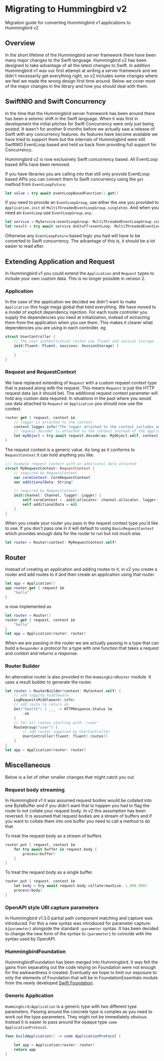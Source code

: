 # Migrating to Hummingbird v2

Migration guide for converting Hummingbird v1 applications to Hummingbird v2

## Overview

In the short lifetime of the Hummingbird server framework there have been many major changes to the Swift language. Hummingbird v2 has been designed to take advantage of all the latest changes to Swift. In addition Hummingbird v1 was our first attempt at writing a server framework and we didn't necessarily get everything right, so v2 includes some changes where we feel we made the wrong design first time around. Below we cover most of the major changes in the library and how you should deal with them.

## SwiftNIO and Swift Concurrency

In the time that the Hummingbird server framework has been around there has been a seismic shift in the Swift language. When it was first in development the initial pitches for Swift Concurrency were only just being posted. It wasn't for another 9 months before we actually saw a release of Swift with any concurrency features. As features have become available we have tried to support them but the internals of Hummingbird were still SwiftNIO EventLoop based and held us back from providing full support for Concurrency.

Hummingbird v2 is now exclusively Swift concurrency based. All EventLoop based APIs have been removed. 

If you have libraries you are calling into that still only provide EventLoop based APIs you can convert them to Swift concurrency using the `get` method from `EventLoopFuture`.

```swift
let value = try await eventLoopBasedFunction().get()
```

If you need to provide an `EventLoopGroup`, use either the one you provided to `Application.init` or `MultiThreadedEventLoopGroup.singleton`. And when you need an `EventLoop` use `EventLoopGroup.any`.

```swift
let service = MyService(eventLoopGroup: MultiThreadedEventLoopGroup.singleton)
let result = try await service.doStuff(eventLoop: MultiThreadedEventLoopGroup.singleton.any()).get()
```

Otherwise any `EventLoopFuture` based logic you had will have to be converted to Swift concurrency. The advantage of this is, it should be a lot easier to read after.

## Extending Application and Request

In Hummingbird v1 you could extend the `Application` and `Request` types to include your own custom data. This is no longer possible in version 2.

### Application

In the case of the application we decided we didn't want to make `Application` this huge mega global that held everything. We have moved to a model of explicit dependency injection. For each route controller you supply the dependencies you need at initialization, instead of extracting them from the application when you use them. This makes it clearer what dependencies you are using in each controller. eg

```swift
struct UserController {
    // The user authentication routes use fluent and session storage
    init(fluent: Fluent, sessions: SessionStorage) {
        ...
    }
}
```

### Request and RequestContext

We have replaced extending of `Request` with a custom request context type that is passed along with the request. This means `Request` is just the HTTP request data (as it should be). The additional request context parameter will hold any custom data required. In situations in the past where you would use data attached to `Request` or `Application` you should now use the context.

```swift
router.get { request, context in
    // logger is attached to the context
    context.logger.info("The logger attached to the context includes an id.")
    // request decoder is attached to the context instead of the application
    let myObject = try await request.decode(as: MyObject.self, context: context)
}
```

The request context is a generic value. As long as it conforms to ``RequestContext`` it can hold anything you like. 

```swift
/// Example request context with an additional data attached
struct MyRequestContext: RequestContext {
    // required by RequestContext
    var coreContext: CoreRequestContext
    var additionalData: String?

    // required by RequestContext
    init(channel: Channel, logger: Logger) {
        self.coreContext = .init(allocator: channel.allocator, logger: logger)
        self.additionalData = nil
    }
}
```
When you create your router you pass in the request context type you'd like to use. If you don't pass one in it will default to using ``BasicRequestContext`` which provides enough data for the router to run but not much else.

```swift
let router = Router(context: MyRequestContext.self)
```

## Router

Instead of creating an application and adding routes to it, in v2 you create a router and add routes to it and then create an application using that router. 

```swift
let app = Application()
app.router.get { request in
    "hello"
}
```

is now implemented as

```swift
let router = Router()
router.get { request, context in
    "hello"
}
let app = Application(router: router)
```
When we are passing in the router we are actually passing in a type that can build a ``Responder`` a protocol for a type with one function that takes a request and context and returns a response.

### Router Builder

An alternative router is also provided in the ``HummingbirdRouter`` module. It uses a result builder to generate the router. 

```swift
let router = RouterBuilder(context: MyContext.self) {
    // add logging middleware
    LogRequestsMiddleware(.info)
    // add route to return ok
    Get("health") { _,_ -> HTTPResponse.Status in
        .ok
    }
    // for all routes starting with '/user'
    RouteGroup("user") {
        // add router supplied by UserController
        UserController(fluent: fluent).routes()
    }
}
let app = Application(router: router)
```

## Miscellaneous

Below is a list of other smaller changes that might catch you out

### Request body streaming

In Hummingbird v1 it was assumed request bodies would be collated into one ByteBuffer and if you didn't want that to happen you had to flag the route to not collate your request body. In v2 this assumption has been reversed. It is assumed that request bodies are a stream of buffers and if you want to collate them into one buffer you need to call a method to do that.

To treat the request body as a stream of buffers
```swift
router.put { request, context in
    for try await buffer in request.body {
        process(buffer)
    }
}
```

To treat the request body as a single buffer.
```swift
router.put { request, context in
    let body = try await request.body.collate(maxSize: 1_000_000)
    process(body)
}
```

### OpenAPI style URI capture parameters

In Hummingbird v1.3.0 partial path component matching and capture was introduced. For this a new syntax was introduced for parameter capture: `${parameter}` alongside the standard `:parameter` syntax. It has been decided to change the new form of the syntax to `{parameter}` to coincide with the syntax used by OpenAPI. 

### HummingbirdFoundation

HummingbirdFoundation has been merged into Hummingbird. It was felt the gains from separating out the code relying on Foundation were not enough for the awkwardness it created. Eventually we hope to limit our exposure to only the elements of Foundation that will be in FoundationEssentials module from the newly developed [Swift Foundation](https://github.com/apple/swift-foundation).

### Generic Application

``Hummingbird/Application`` is a generic type with two different type parameters. Passing around the concrete type is complex as you need to work out the type parameters. They might not be immediately obvious. Instead it is easier to pass around the opaque type `some ApplicationProtocol`.

```swift
func buildApplication() -> some ApplicationProtocol {
    ...
    let app = Application(router: router)
    return app
}
```